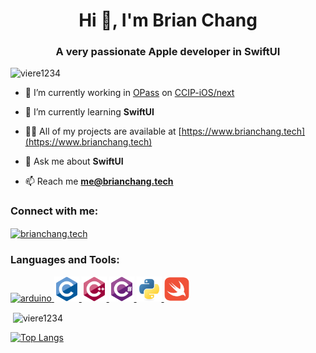 <h1 align="center">Hi 👋, I'm Brian Chang</h1>
<h3 align="center">A very passionate Apple developer in SwiftUI</h3>

<p align="left"> <img src="https://komarev.com/ghpvc/?username=viere1234&label=Profile%20views&color=0e75b6&style=flat" alt="viere1234" /> </p>



- 🔭 I’m currently working in [OPass](https://github.com/CCIP-App/) on [CCIP-iOS/next](https://github.com/CCIP-App/CCIP-iOS/tree/next)

- 🌱 I’m currently learning **SwiftUI**

- 👨‍💻 All of my projects are available at [https://www.brianchang.tech](https://www.brianchang.tech)

- 💬 Ask me about **SwiftUI**

- 📫 Reach me  **me@brianchang.tech**

<h3 align="left">Connect with me:</h3>
<p align="left">
<a href="/brianchang.tech" target="blank"><img align="center" src="https://raw.githubusercontent.com/rahuldkjain/github-profile-readme-generator/master/src/images/icons/Social/rss.svg" alt="brianchang.tech" height="30" width="40" /></a>
</p>

<h3 align="left">Languages and Tools:</h3>
<p align="left"> <a href="https://www.arduino.cc/" target="_blank"> <img src="https://cdn.worldvectorlogo.com/logos/arduino-1.svg" alt="arduino" width="40" height="40"/> </a> <a href="https://www.cprogramming.com/" target="_blank"> <img src="https://raw.githubusercontent.com/devicons/devicon/master/icons/c/c-original.svg" alt="c" width="40" height="40"/> </a> <a href="https://www.w3schools.com/cpp/" target="_blank"> <img src="https://raw.githubusercontent.com/devicons/devicon/master/icons/cplusplus/cplusplus-original.svg" alt="cplusplus" width="40" height="40"/> </a> <a href="https://www.w3schools.com/cs/" target="_blank"> <img src="https://raw.githubusercontent.com/devicons/devicon/master/icons/csharp/csharp-original.svg" alt="csharp" width="40" height="40"/> </a> <a href="https://www.python.org" target="_blank"> <img src="https://raw.githubusercontent.com/devicons/devicon/master/icons/python/python-original.svg" alt="python" width="40" height="40"/> </a> <a href="https://developer.apple.com/swift/" target="_blank"> <img src="https://raw.githubusercontent.com/devicons/devicon/master/icons/swift/swift-original.svg" alt="swift" width="40" height="40"/> </a> </p>

<p>&nbsp;<img align="center" src="https://github-readme-stats.vercel.app/api?username=viere1234&show_icons=true&locale=en" alt="viere1234" /></p>

[![Top Langs](https://github-readme-stats.vercel.app/api/top-langs/?username=viere1234&layout=compact)](https://github.com/anuraghazra/github-readme-stats)

